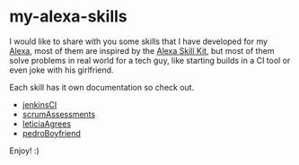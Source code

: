 # my-alexa-skills
I would like to share with you some skills that I have developed for my [Alexa](https://developer.amazon.com/alexa), most of them are inspired by the [Alexa Skill Kit](https://github.com/amzn/alexa-skills-kit-js/tree/deprecated), but most of them solve problems in real world for a tech guy, like starting builds in a CI tool or even joke with his girlfriend.

Each skill has it own documentation so check out.

- [jenkinsCI](https://github.com/pedrocesar-ti/my-alexa-skills/tree/master/1_jenkinsCI)
- [scrumAssessments](https://github.com/pedrocesar-ti/my-alexa-skills/tree/master/2_scrumAssessments)
- [leticiaAgrees](https://github.com/pedrocesar-ti/my-alexa-skills/tree/master/98_leticiaAgrees/)
- [pedroBoyfriend](https://github.com/pedrocesar-ti/my-alexa-skills/tree/master/99_pedroBoyfriend/)

Enjoy! :)

